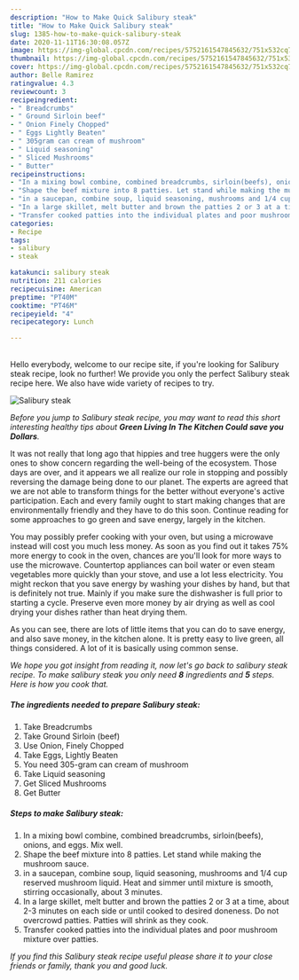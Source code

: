 ```yaml
---
description: "How to Make Quick Salibury steak"
title: "How to Make Quick Salibury steak"
slug: 1385-how-to-make-quick-salibury-steak
date: 2020-11-11T16:30:08.057Z
image: https://img-global.cpcdn.com/recipes/5752161547845632/751x532cq70/salibury-steak-recipe-main-photo.jpg
thumbnail: https://img-global.cpcdn.com/recipes/5752161547845632/751x532cq70/salibury-steak-recipe-main-photo.jpg
cover: https://img-global.cpcdn.com/recipes/5752161547845632/751x532cq70/salibury-steak-recipe-main-photo.jpg
author: Belle Ramirez
ratingvalue: 4.3
reviewcount: 3
recipeingredient:
- " Breadcrumbs"
- " Ground Sirloin beef"
- " Onion Finely Chopped"
- " Eggs Lightly Beaten"
- " 305gram can cream of mushroom"
- " Liquid seasoning"
- " Sliced Mushrooms"
- " Butter"
recipeinstructions:
- "In a mixing bowl combine, combined breadcrumbs, sirloin(beefs), onions, and eggs. Mix well."
- "Shape the beef mixture into 8 patties. Let stand while making the mushroom sauce."
- "in a saucepan, combine soup, liquid seasoning, mushrooms and 1/4 cup reserved mushroom liquid. Heat and simmer until mixture is smooth, stirring occasionally, about 3 minutes."
- "In a large skillet, melt butter and brown the patties 2 or 3 at a time, about 2-3 minutes on each side or until cooked to desired doneness. Do not overcrowd patties. Patties will shrink as they cook."
- "Transfer cooked patties into the individual plates and poor mushroom mixture over patties."
categories:
- Recipe
tags:
- salibury
- steak

katakunci: salibury steak 
nutrition: 211 calories
recipecuisine: American
preptime: "PT40M"
cooktime: "PT46M"
recipeyield: "4"
recipecategory: Lunch

---
```

<br>
Hello everybody, welcome to our recipe site, if you're looking for Salibury steak recipe, look no further! We provide you only the perfect Salibury steak recipe here. We also have wide variety of recipes to try.
<br>


![Salibury steak](https://img-global.cpcdn.com/recipes/5752161547845632/751x532cq70/salibury-steak-recipe-main-photo.jpg)

<i>Before you jump to Salibury steak recipe, you may want to read this short interesting healthy tips about 
<strong>Green Living In The Kitchen Could save you Dollars</strong>.</i>
</br>

It was not really that long ago that hippies and tree huggers were the only ones to show concern regarding the well-being of the ecosystem. Those days are over, and it appears we all realize our role in stopping and possibly reversing the damage being done to our planet. The experts are agreed that we are not able to transform things for the better without everyone's active participation. Each and every family ought to start making changes that are environmentally friendly and they have to do this soon. Continue reading for some approaches to go green and save energy, largely in the kitchen.

You may possibly prefer cooking with your oven, but using a microwave instead will cost you much less money. As soon as you find out it takes 75% more energy to cook in the oven, chances are you'll look for more ways to use the microwave. Countertop appliances can boil water or even steam vegetables more quickly than your stove, and use a lot less electricity. You might reckon that you save energy by washing your dishes by hand, but that is definitely not true. Mainly if you make sure the dishwasher is full prior to starting a cycle. Preserve even more money by air drying as well as cool drying your dishes rather than heat drying them.

As you can see, there are lots of little items that you can do to save energy, and also save money, in the kitchen alone. It is pretty easy to live green, all things considered. A lot of it is basically using common sense.


<i>We hope you got insight from reading it, now let's go back to salibury steak recipe. To make salibury steak you only need <strong>8</strong> ingredients and <strong>5</strong> steps. Here is how you cook that.
</i>

##### The ingredients needed to prepare Salibury steak:

1. Take  Breadcrumbs
1. Take  Ground Sirloin (beef)
1. Use  Onion, Finely Chopped
1. Take  Eggs, Lightly Beaten
1. You need  305-gram can cream of mushroom
1. Take  Liquid seasoning
1. Get  Sliced Mushrooms
1. Get  Butter


##### Steps to make Salibury steak:

1. In a mixing bowl combine, combined breadcrumbs, sirloin(beefs), onions, and eggs. Mix well.
1. Shape the beef mixture into 8 patties. Let stand while making the mushroom sauce.
1. in a saucepan, combine soup, liquid seasoning, mushrooms and 1/4 cup reserved mushroom liquid. Heat and simmer until mixture is smooth, stirring occasionally, about 3 minutes.
1. In a large skillet, melt butter and brown the patties 2 or 3 at a time, about 2-3 minutes on each side or until cooked to desired doneness. Do not overcrowd patties. Patties will shrink as they cook.
1. Transfer cooked patties into the individual plates and poor mushroom mixture over patties.


<i>If you find this Salibury steak recipe useful please share it to your close friends or family, thank you and good luck.</i>
